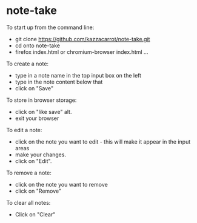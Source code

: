 # note-take

To start up from the command line:

- git clone https://github.com/kazzacarrot/note-take.git 
- cd onto note-take
- firefox index.html or chromium-browser index.html ...

To create a note:
- type in a note name in the top input box on the left
- type in the note content below that
- click on "Save"

To store in browser storage:
- click on "like save"
alt.
- exit your browser

To edit a note:
- click on the note you want to edit - this will make it appear in the input areas
- make your changes.
- click on "Edit".

To remove a note:
- click on the note you want to remove
- click on "Remove"

To clear all notes:
- Click on "Clear"

